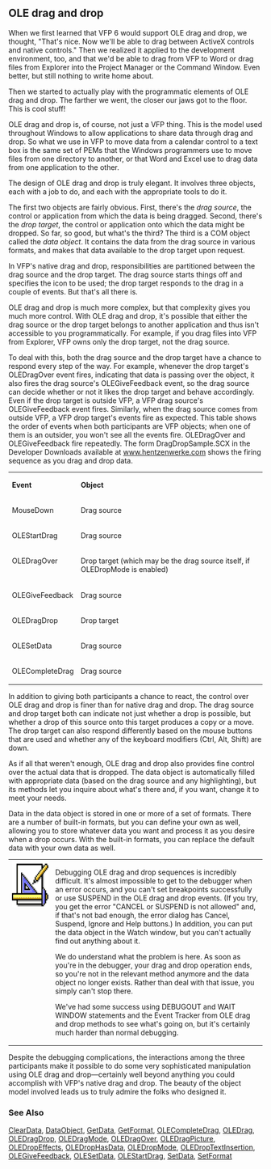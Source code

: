 ## OLE drag and drop

When we first learned that VFP 6 would support OLE drag and drop, we thought, "That's nice. Now we'll be able to drag between ActiveX controls and native controls." Then we realized it applied to the development environment, too, and that we'd be able to drag from VFP to Word or drag files from Explorer into the Project Manager or the Command Window. Even better, but still nothing to write home about.

Then we started to actually play with the programmatic elements of OLE drag and drop. The farther we went, the closer our jaws got to the floor. This is cool stuff!

OLE drag and drop is, of course, not just a VFP thing. This is the model used throughout Windows to allow applications to share data through drag and drop. So what we use in VFP to move data from a calendar control to a text box is the same set of PEMs that the Windows programmers use to move files from one directory to another, or that Word and Excel use to drag data from one application to the other.

The design of OLE drag and drop is truly elegant. It involves three objects, each with a job to do, and each with the appropriate tools to do it.

The first two objects are fairly obvious. First, there's the *drag source*, the control or application from which the data is being dragged. Second, there's the *drop target*, the control or application onto which the data might be dropped. So far, so good, but what's the third? The third is a COM object called the *data object*. It contains the data from the drag source in various formats, and makes that data available to the drop target upon request.

In VFP's native drag and drop, responsibilities are partitioned between the drag source and the drop target. The drag source starts things off and specifies the icon to be used; the drop target responds to the drag in a couple of events. But that's all there is.

OLE drag and drop is much more complex, but that complexity gives you much more control. With OLE drag and drop, it's possible that either the drag source or the drop target belongs to another application and thus isn't accessible to you programmatically. For example, if you drag files into VFP from Explorer, VFP owns only the drop target, not the drag source.

To deal with this, both the drag source and the drop target have a chance to respond every step of the way. For example, whenever the drop target's OLEDragOver event fires, indicating that data is passing over the object, it also fires the drag source's OLEGiveFeedback event, so the drag source can decide whether or not it likes the drop target and behave accordingly. Even if the drop target is outside VFP, a VFP drag source's OLEGiveFeedback event fires. Similarly, when the drag source comes from outside VFP, a VFP drop target's events fire as expected. This table shows the order of events when both participants are VFP objects; when one of them is an outsider, you won't see all the events fire. OLEDragOver and OLEGiveFeedback fire repeatedly. The form DragDropSample.SCX in the Developer Downloads available at <a href="http://www.hentzenwerke.com/" target="_blank">www.hentzenwerke.com</a> shows the firing sequence as you drag and drop data.

<table>
<tr>
  <td width="25%" valign="top">
  <p><b>Event</b></p>
  </td>
  <td width="75%" valign="top">
  <p><b>Object</b></p>
  </td>
 </tr>
<tr>
  <td width="25%" valign="top">
  <p>MouseDown</p>
  </td>
  <td width="75%" valign="top">
  <p>Drag source</p>
  </td>
 </tr>
<tr>
  <td width="25%" valign="top">
  <p>OLEStartDrag</p>
  </td>
  <td width="75%" valign="top">
  <p>Drag source</p>
  </td>
 </tr>
<tr>
  <td width="25%" valign="top">
  <p>OLEDragOver</p>
  </td>
  <td width="75%" valign="top">
  <p>Drop target (which may be the drag source itself, if OLEDropMode is enabled)</p>
  </td>
 </tr>
<tr>
  <td width="25%" valign="top">
  <p>OLEGiveFeedback</p>
  </td>
  <td width="75%" valign="top">
  <p>Drag source</p>
  </td>
 </tr>
<tr>
  <td width="25%" valign="top">
  <p>OLEDragDrop</p>
  </td>
  <td width="75%" valign="top">
  <p>Drop target</p>
  </td>
 </tr>
<tr>
  <td width="25%" valign="top">
  <p>OLESetData</p>
  </td>
  <td width="75%" valign="top">
  <p>Drag source</p>
  </td>
 </tr>
<tr>
  <td width="25%" valign="top">
  <p>OLECompleteDrag</p>
  </td>
  <td width="75%" valign="top">
  <p>Drag source</p>
  </td>
 </tr>
</table>

In addition to giving both participants a chance to react, the control over OLE drag and drop is finer than for native drag and drop. The drag source and drop target both can indicate not just whether a drop is possible, but whether a drop of this source onto this target produces a copy or a move. The drop target can also respond differently based on the mouse buttons that are used and whether any of the keyboard modifiers (Ctrl, Alt, Shift) are down. 

As if all that weren't enough, OLE drag and drop also provides fine control over the actual data that is dropped. The data object is automatically filled with appropriate data (based on the drag source and any highlighting), but its methods let you inquire about what's there and, if you want, change it to meet your needs. 

Data in the data object is stored in one or more of a set of formats. There are a number of built-in formats, but you can define your own as well, allowing you to store whatever data you want and process it as you desire when a drop occurs. With the built-in formats, you can replace the default data with your own data as well.

<table>
<tr>
  <td width="17%" valign="top">
<img border="0" width="94" height="93" src="Design.gif">
  </td>
  <td width="83%">
  <p>Debugging OLE drag and drop sequences is incredibly difficult. It's almost impossible to get to the debugger when an error occurs, and you can't set breakpoints successfully or use SUSPEND in the OLE drag and drop events. (If you try, you get the error &quot;CANCEL or SUSPEND is not allowed&quot; and, if that's not bad enough, the error dialog has Cancel, Suspend, Ignore and Help buttons.) In addition, you can put the data object in the Watch window, but you can't actually find out anything about it.</p>
  <p>We do understand what the problem is here. As soon as you're in the debugger, your drag and drop operation ends, so you're not in the relevant method anymore and the data object no longer exists. Rather than deal with that issue, you simply can't stop there.</p>
  <p>We've had some success using DEBUGOUT and WAIT WINDOW statements and the Event Tracker from OLE drag and drop methods to see what's going on, but it's certainly much harder than normal debugging.</p>
  </td>
 </tr>
</table>

Despite the debugging complications, the interactions among the three participants make it possible to do some very sophisticated manipulation using OLE drag and drop&mdash;certainly well beyond anything you could accomplish with VFP's native drag and drop. The beauty of the object model involved leads us to truly admire the folks who designed it.

### See Also

[ClearData](s4g776.md), [DataObject](s4g770.md), [GetData](s4g776.md), [GetFormat](s4g778.md), [OLECompleteDrag](s4g824.md), [OLEDrag](s4g824.md), [OLEDragDrop](s4g823.md), [OLEDragMode](s4g825.md), [OLEDragOver](s4g823.md), [OLEDragPicture](s4g826.md), [OLEDropEffects](s4g827.md), [OLEDropHasData](s4g827.md), [OLEDropMode](s4g825.md), [OLEDropTextInsertion](s4g828.md), [OLEGiveFeedback](s4g826.md), [OLESetData](s4g829.md), [OLEStartDrag](s4g824.md), [SetData](s4g776.md), [SetFormat](s4g778.md)